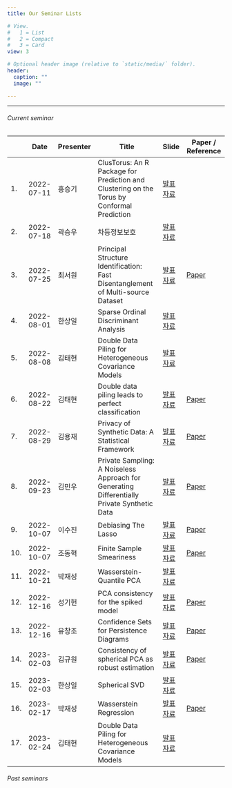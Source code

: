 ```yaml
---
title: Our Seminar Lists

# View.
#   1 = List
#   2 = Compact
#   3 = Card
view: 3

# Optional header image (relative to `static/media/` folder).
header:
  caption: ""
  image: ""

---
```


<hr>
<!--more-->

###### Current seminar

|      | Date       | Presenter | Title                                                        | Slide                                                        | Paper / Reference                                            |
| ---- | ---------- | --------- | ------------------------------------------------------------ | ------------------------------------------------------------ | ------------------------------------------------------------ |
| 1.   | 2022-07-11 | 홍승기    | ClusTorus: An R Package for Prediction and Clustering on the Torus by Conformal Prediction | [발표자료](https://www.dropbox.com/s/26g0sab9qxslmb7/220711_seminar.pdf?dl=0) |                                                              |
| 2.   | 2022-07-18 | 곽승우    | 차등정보보호                                                 | [발표자료](https://www.dropbox.com/s/xml0z6sti4iik0e/220718_seminar.pdf?dl=0) |                                                              |
| 3.   | 2022-07-25 | 최서원    | Principal Structure Identification: Fast Disentanglement of Multi-source Dataset | [발표자료](https://www.dropbox.com/s/kgsfmiz3fazoxxr/220725_seminar.pdf?dl=0) | [Paper](https://arxiv.org/abs/2203.14041)                    |
| 4.   | 2022-08-01 | 한상일    | Sparse Ordinal Discriminant Analysis                         | [발표자료](https://www.dropbox.com/s/kbvcub9t1325l8w/220801_seminar.pdf?dl=0) |                                                              |
| 5.   | 2022-08-08 | 김태현    | Double Data Piling for Heterogeneous Covariance Models       | [발표자료](https://www.dropbox.com/s/jwuxjrrhc1pspdn/220808_seminar.pdf?dl=0) |                                                              |
| 6.   | 2022-08-22 | 김태현    | Double data piling leads to perfect classification           | [발표자료](https://www.dropbox.com/s/zfqsvdescwzd1xw/220822_seminar.pdf?dl=0) | [Paper](https://projecteuclid.org/journals/electronic-journal-of-statistics/volume-15/issue-2/Double-data-piling-leads-to-perfect-classification/10.1214/21-EJS1945.full) |
| 7.   | 2022-08-29 | 김용재    | Privacy of Synthetic Data: A Statistical Framework           | [발표자료](https://www.dropbox.com/s/73i9hye0p3052s6/220829_seminar.pdf?dl=0) | [Paper](https://arxiv.org/abs/2109.01748)                    |
| 8.   | 2022-09-23 | 김민우    | Private Sampling: A Noiseless Approach for Generating Differentially Private Synthetic Data | [발표자료](https://www.dropbox.com/s/zxlt6qozihyzol0/220923_seminar.pdf?dl=0) | [Paper](https://doi.org/10.1137/21M1449944)                  |
| 9.   | 2022-10-07 | 이수진    | Debiasing The Lasso                                          | [발표자료](https://www.dropbox.com/s/xj9erqyabc6wo6i/221007_seminar.pdf?dl=0) | [Paper](https://doi.org/10.1214/17-AOS1630)                  |
| 10.  | 2022-10-07 | 조동혁    | Finite Sample Smeariness                                     | [발표자료](https://www.dropbox.com/s/cvvxvxjo0pr9qf3/221007_seminar_2.pdf?dl=0) | [Paper](https://doi.org/10.48550/arXiv.2005.02321)           |
| 11.  | 2022-10-21 | 박재성    | Wasserstein-Quantile PCA                                     | [발표자료](https://www.dropbox.com/s/mrbs4ig9qdptvrc/221021_seminar.pdf?dl=0) |                                                              |
| 12.  | 2022-12-16 | 성기헌    | PCA consistency for the spiked model                         | [발표자료](https://www.dropbox.com/s/7y96smip1l9gzho/221216_seminar_1.pdf?dl=0) | [Paper](https://doi.org/10.1016/j.jmva.2011.09.002)          |
| 13.  | 2022-12-16 | 유창조    | Confidence Sets for Persistence Diagrams                     | [발표자료](https://www.dropbox.com/s/iloijejgoaitvyr/221118_seminar_2.pdf?dl=0) | [Paper](https://doi.org/10.1214/14-AOS1252)                  |
| 14.  | 2023-02-03 | 김규원    | Consistency of spherical PCA as robust estimation            | [발표자료](https://www.dropbox.com/s/e4l8b6bm96itz31/230203_seminar_Consistency%20of%20spherical%20PCA.pdf?dl=0) | [Paper](https://projecteuclid.org/journals/electronic-journal-of-statistics/volume-9/issue-1/High-dimension-low-sample-size-asymptotics-of-robust-PCA/10.1214/15-EJS992.full) |
| 15.  | 2023-02-03 | 한상일    | Spherical SVD                                                | [발표자료](https://www.dropbox.com/s/ybcpi5b4cg6yofn/230203_seminar_1%5BSphericalSVD%5D.pdf?dl=0) |                                                              |
| 16.  | 2023-02-17 | 박재성    | Wasserstein Regression                                       | [발표자료](https://www.dropbox.com/s/67dmdoycjdtdz9o/230217_seminar___Wasserstein_Regression.pdf?dl=0) | [Paper](https://www.tandfonline.com/doi/full/10.1080/01621459.2021.1956937) |
| 17.  | 2023-02-24 | 김태현    | Double Data Piling for Heterogeneous Covariance Models       | [발표자료](https://www.dropbox.com/s/psasgp6wp23roxq/230217_Seminar_DDP.pdf?dl=0) |                                                              |

###### Past seminars